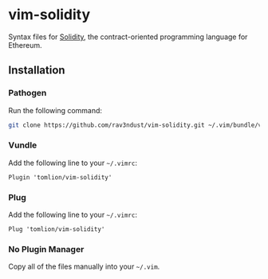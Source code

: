 # vim-solidity
Syntax files for [Solidity](https://github.com/ethereum/solidity), the
contract-oriented programming language for Ethereum.

## Installation
### Pathogen
Run the following command:

```bash
git clone https://github.com/rav3ndust/vim-solidity.git ~/.vim/bundle/vim-solidity
```

### Vundle
Add the following line to your `~/.vimrc`:

```vim
Plugin 'tomlion/vim-solidity'
```

### Plug
Add the following line to your `~/.vimrc`:

```vim
Plug 'tomlion/vim-solidity'
```

### No Plugin Manager
Copy all of the files manually into your `~/.vim`.
